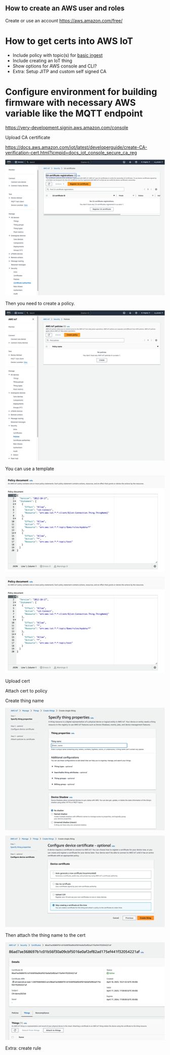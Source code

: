 ## How to create an AWS user and roles

Create or use an account https://aws.amazon.com/free/

# How to get certs into AWS IoT

- Include policy with topic(s) for [basic ingest](https://docs.aws.amazon.com/iot/latest/developerguide/iot-basic-ingest.html)
- Include creating an IoT thing
- Show options for AWS console and CLI?
- Extra: Setup JITP and custom self signed CA

# Configure environment for building firmware with necessary AWS variable like the MQTT endpoint

https://very-development.signin.aws.amazon.com/console

Upload CA certificate

https://docs.aws.amazon.com/iot/latest/developerguide/create-CA-verification-cert.html?icmpid=docs_iot_console_secure_ca_reg

![Add CA cert](add_ca_cert.png)

Then you need to create a policy.

![Add policy](policies.png)

You can use a template

![policy example](json_policy.png)

![JSON policy](json_policy.png)

Upload cert

Attach cert to policy

Create thing name

![JSON policy](create_tn1.png)

![JSON policy](create_tn2.png)

Then attach the thing name to the cert

![JSON policy](attach_tn_to_cert.png)

Extra: create rule
